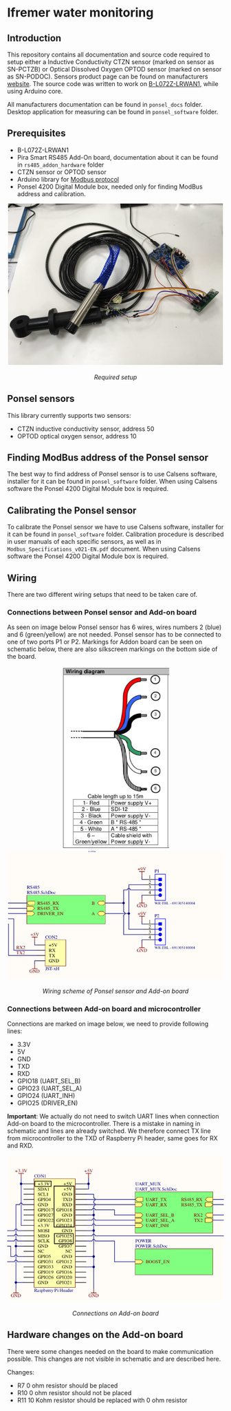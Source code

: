 # Ifremer water monitoring


## Introduction

This repository contains all documentation and source code required to setup either a Inductive Conductivity CTZN sensor (marked on sensor as SN-PCTZB) or Optical Dissolved Oxygen OPTOD sensor (marked on sensor as SN-PODOC).
Sensors product page can be found on manufacturers [website][product_page].
The source code was written to work on [B-L072Z-LRWAN1][lora_board], while using Arduino core.

All manufacturers documentation can be found in `ponsel_docs` folder.
Desktop application for measuring can be found in `ponsel_software` folder.

## Prerequisites
* B-L072Z-LRWAN1
* Pira Smart RS485 Add-On board, documentation about it can be found in `rs485_addon_hardware` folder
* CTZN sensor or OPTOD sensor
* Arduino library for [Modbus protocol][arduino_library]
* Ponsel 4200 Digital Module box, needed only for finding ModBus address and calibration.

<p align="center">
  <img src="doc_images/prerequisites.jpg" alt="setup" width="500"><br><br>
  <i>Required setup</i><br>
</p>

[product_page]: https://en.aqualabo.fr/ctzn-digital-sensor-bare-wires-3-m-cable-stainless-steel-pipe-b4002.html
[lora_board]: https://www.st.com/en/evaluation-tools/b-l072z-lrwan1.html
[arduino_library]: https://github.com/4-20ma/ModbusMaster 


## Ponsel sensors

This library currently supports two sensors:

* CTZN inductive conductivity sensor, address 50
* OPTOD optical oxygen sensor, address 10


## Finding ModBus address of the Ponsel sensor

The best way to find address of Ponsel sensor is to use Calsens software, installer for it can be found in `ponsel_software` folder.
When using Calsens software the Ponsel 4200 Digital Module box is required.

## Calibrating the Ponsel sensor

To calibrate the Ponsel sensor we have to use Calsens software, installer for it can be found in `ponsel_software` folder.
Calibration procedure is described in user manuals of each specific sensors, as well as in `Modbus_Specifications_v021-EN.pdf` document.
When using Calsens software the Ponsel 4200 Digital Module box is required.


## Wiring

There are two different wiring setups that need to be taken care of.

### Connections between Ponsel sensor and Add-on board

As seen on image below Ponsel sensor has 6 wires, wires numbers 2 (blue) and 6 (green/yellow) are not needed.
Ponsel sensor has to be connected to one of two ports P1 or P2. Markings for Addon board can be seen on schematic below, there are also silkscreen markings on the bottom side of the board.

<p align="center">
<img src="doc_images/wiring_a.png" width="250"/><img src="doc_images/wiring_b.png" width="500"/><br><br>
  <i>Wiring scheme of Ponsel sensor and Add-on board</i><br>
</p>


### Connections between Add-on board and microcontroller

Connections are marked on image below, we need to provide following lines:
* 3.3V
* 5V
* GND
* TXD
* RXD
* GPIO18 (UART_SEL_B)
* GPIO23 (UART_SEL_A)
* GPIO24 (UART_INH)
* GPIO25 (DRIVER_EN)

**Important**: We actually do not need to switch UART lines when connection Add-on board to the microcontroller.
There is a mistake in naming in schematic and lines are already switched.
We therefore connect TX line from microcontroller to the TXD of Raspberry Pi header, same goes for RX and RXD.

<p align="center">
  <img src="doc_images/wiring_2.png" alt="setup"><br><br>
  <i> Connections on Add-on board</i><br>
</p>


## Hardware changes on the Add-on board

There were some changes needed on the board to make communication possible.
This changes are not visible in schematic and are described here.

Changes:
* R7 0 ohm resistor should be placed
* R10 0 ohm resistor should not be placed
* R11 10 Kohm resistor should be replaced with 0 ohm resistor


